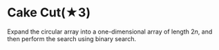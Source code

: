 # Cake Cut(★3)

Expand the circular array into a one-dimensional array of length $2n$, and then perform the search using binary search.
